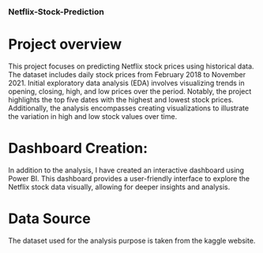 ### Netflix-Stock-Prediction

# Project overview
This project focuses on predicting Netflix stock prices using historical data. The dataset includes daily stock prices from February 2018 to November 2021. Initial exploratory data analysis (EDA) involves visualizing trends in opening, closing, high, and low prices over the period. Notably, the project highlights the top five dates with the highest and lowest stock prices. Additionally, the analysis encompasses creating visualizations to illustrate the variation in high and low stock values over time.

# Dashboard Creation:
In addition to the analysis, I have created an interactive dashboard using Power BI. This dashboard provides a user-friendly interface to explore the Netflix stock data visually, allowing for deeper insights and analysis.

# Data Source
The dataset used for the analysis purpose is taken from the kaggle website.

